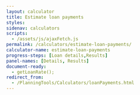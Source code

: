 ```yaml
---
layout: calculator
title: Estimate loan payments
styles:
sidenav: calculators
scripts:
  - /assets/js/ajaxFetch.js
permalink: /calculators/estimate-loan-payments/
calculator-name: estimate-loan-payments
progress-steps: [Loan details,Results]
panel-names: [Details, Results]
document-ready:
  - getLoanRate();
redirect_from:
  - /PlanningTools/Calculators/loanPayments.html
---
```


